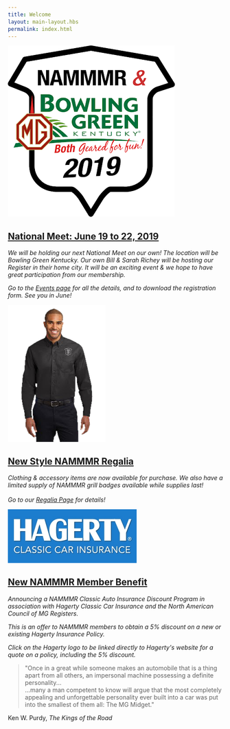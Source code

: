```yaml
---
title: Welcome
layout: main-layout.hbs
permalink: index.html
---
```


<div id="content-sections" class="content-block content-background">
<section id="home-feature">
<a class="plain" href="events/"><img class="section-img" src="img/2019-bowling-green-logo.png" alt="2019: NAMMMR & Bowling Green Kentucky, Both Geared for Fun!" /></a>

<a class="plain" href="events/">
<h2 class="green-heading">National&nbsp;Meet:
June&nbsp;19&nbsp;to&nbsp;22, 2019</h2>
</a>

*We will be holding our next National Meet
on our own! The location will be
Bowling Green Kentucky.
Our own Bill & Sarah Richey will be hosting
our Register in their home city.
It will be an exciting event
& we hope to have great participation
from our membership.*

*Go to the [Events page](events/) for all the details, and to
download the registration form. See you in June!*
</section>
<section class="content">
<a class="plain" href="#"><img class="section-img" src="img/regalia-sample.png" alt="" /><a>

<a class="plain" href="#">
<h2 class="green-heading">New Style NAMMMR Regalia</h2>
</a>

*Clothing & accessory items are now available for purchase.
We also have a limited supply of NAMMMR grill badges available
while supplies last!
<br><br>
Go to our <a href="#">Regalia Page</a> for details!*
</section>
<section class="content">
<a class="plain" href="https://www.hagerty.com/apps/-/CLLTM"><img id="hagerty-logo" class="section-img" src="img/hagerty-logo.jpg" alt="" /><a>

<a class="plain" href="https://www.hagerty.com/apps/-/CLLTM">
<h2 class="green-heading">New NAMMMR Member Benefit</h2>
</a>

*Announcing a NAMMMR Classic Auto Insurance
Discount Program in association with
Hagerty Classic Car Insurance
and the North American Council of MG Registers.*

*This is an offer to NAMMMR members to obtain a 5% discount on
a new or existing Hagerty Insurance Policy.*

*Click on the Hagerty logo to be linked directly to Hagerty's website
for a quote on a policy, including the 5% discount.*
</section>
</div>

<div id="home-quote" class="content-block">
<aside>
<blockquote>
"Once in a great while someone makes an automobile that is a thing apart from all others, 
an impersonal machine possessing a definite personality...<br>
...many a man competent to know will argue
that the most completely appealing
and unforgettable personality ever built into a car
was put into the smallest of them all:
The MG Midget."
</blockquote>

Ken W. Purdy, *The Kings of the Road*
</aside>
</div>
